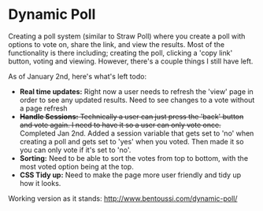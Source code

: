Dynamic Poll
==============

Creating a poll system (similar to Straw Poll) where you create a poll with options to vote on, share the link, and view the results. Most of the functionality is there including; creating the poll, clicking a 'copy link' button, voting and viewing. However, there's a couple things I still have left.

As of January 2nd, here's what's left todo:

- **Real time updates:** Right now a user needs to refresh the 'view' page in order to see any updated results. Need to see changes to a vote without a page refresh
- ~~**Handle Sessions:** Technically a user can just press the 'back' button and vote again. I need to have it so a user can only vote once.~~ Completed Jan 2nd. Added a session variable that gets set to 'no' when creating a poll and gets set to 'yes' when you voted. Then made it so you can only vote if it's set to 'no'.
- **Sorting:** Need to be able to sort the votes from top to bottom, with the most voted option being at the top.
- **CSS Tidy up:** Need to make the page more user friendly and tidy up how it looks. 

Working version as it stands: http://www.bentoussi.com/dynamic-poll/